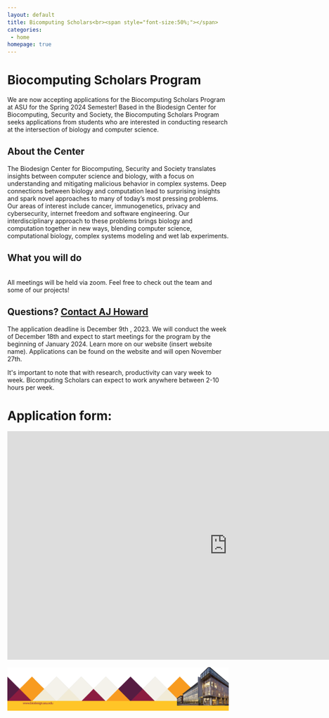 ```yaml
---
layout: default
title: Bicomputing Scholars<br><span style="font-size:50%;"></span>
categories:
 - home
homepage: true
---
```


<style>
  img {
    max-width: 100%;
    height: auto;
  }
</style>
<!-- ![top](/assets/themes/lab/images/banner/lab-logo-1024-350.png) -->

# Biocomputing Scholars Program

We are now accepting applications for the Biocomputing Scholars Program at ASU for the Spring
2024 Semester! Based in the Biodesign Center for Biocomputing, Security and Society, the
Biocomputing Scholars Program seeks applications from students who are interested in
conducting research at the intersection of biology and computer science. 

## About the Center

The Biodesign Center for Biocomputing, Security and Society translates insights between
computer science and biology, with a focus on understanding and mitigating malicious behavior in
complex systems.
Deep connections between biology and computation lead to surprising insights and spark novel
approaches to many of today’s most pressing problems. Our areas of interest include cancer,
immunogenetics, privacy and cybersecurity, internet freedom and software engineering.
Our interdisciplinary approach to these problems brings biology and computation together in new
ways, blending computer science, computational biology, complex systems modeling and wet lab
experiments.

## What you will do

<br>
All meetings will be held via zoom. 
Feel free to check out the team and some of our projects!

## Questions? [Contact AJ Howard](mailto:Aric.Howard@asu.edu)

The application deadline is December 9th , 2023. We will conduct  the week of December 18th and
expect to start meetings for the program by the beginning of January 2024.
Learn more on our website (insert website name). Applications can be found on the website and
will open November 27th.

It's important to note that with research, productivity can vary week to week. Bicomputing Scholars can expect to work anywhere between 2-10 hours per week.

# Application form: 



<div id="form-container">
  <iframe id="google-form" src="https://docs.google.com/forms/d/e/1FAIpQLSfuXBGpmiLMFWBYRABpcz3v1FE8iIRUZqwItdXXSjqMcUZ1eQ/viewform?embedded=true" width="1000" height="520" frameborder="0" marginheight="0" marginwidth="0">Loading…</iframe>
  <p id="alternative-text" style="display: none;">[Application Link](https://forms.gle/f1zjWGBv9FZZG1se8) or fill below</p>
</div>

<script>
  var form = document.getElementById('google-form');
  var alternativeText = document.getElementById('alternative-text');

  form.addEventListener('load', function () {
    // If the iframe loads successfully, hide the alternative text
    alternativeText.style.display = 'none';
  });

  form.addEventListener('error', function (event) {
    // Check if the error status is 403 (Forbidden)
    if (event.target.contentDocument && event.target.contentDocument.body.innerHTML.includes('status=403')) {
      // If the error is 403, hide the iframe and show the alternative text
      form.style.display = 'none';
      alternativeText.style.display = 'block';
    }
  });
</script>



![bottom](/assets/themes/lab/images/logo/lab-logo-favicon1.png)